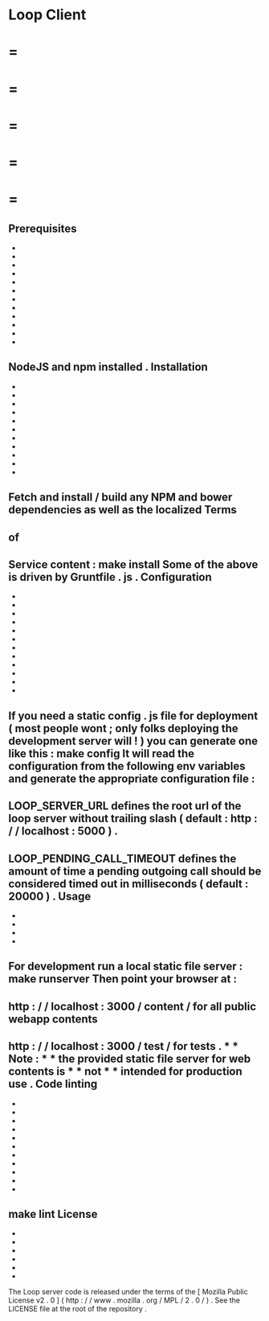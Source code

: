 Loop
Client
=
=
=
=
=
=
=
=
=
=
=
Prerequisites
-
-
-
-
-
-
-
-
-
-
-
-
-
NodeJS
and
npm
installed
.
Installation
-
-
-
-
-
-
-
-
-
-
-
-
Fetch
and
install
/
build
any
NPM
and
bower
dependencies
as
well
as
the
localized
Terms
-
of
-
Service
content
:
make
install
Some
of
the
above
is
driven
by
Gruntfile
.
js
.
Configuration
-
-
-
-
-
-
-
-
-
-
-
-
-
If
you
need
a
static
config
.
js
file
for
deployment
(
most
people
wont
;
only
folks
deploying
the
development
server
will
!
)
you
can
generate
one
like
this
:
make
config
It
will
read
the
configuration
from
the
following
env
variables
and
generate
the
appropriate
configuration
file
:
-
LOOP_SERVER_URL
defines
the
root
url
of
the
loop
server
without
trailing
slash
(
default
:
http
:
/
/
localhost
:
5000
)
.
-
LOOP_PENDING_CALL_TIMEOUT
defines
the
amount
of
time
a
pending
outgoing
call
should
be
considered
timed
out
in
milliseconds
(
default
:
20000
)
.
Usage
-
-
-
-
-
For
development
run
a
local
static
file
server
:
make
runserver
Then
point
your
browser
at
:
-
http
:
/
/
localhost
:
3000
/
content
/
for
all
public
webapp
contents
-
http
:
/
/
localhost
:
3000
/
test
/
for
tests
.
*
*
Note
:
*
*
the
provided
static
file
server
for
web
contents
is
*
*
not
*
*
intended
for
production
use
.
Code
linting
-
-
-
-
-
-
-
-
-
-
-
-
make
lint
License
-
-
-
-
-
-
-
The
Loop
server
code
is
released
under
the
terms
of
the
[
Mozilla
Public
License
v2
.
0
]
(
http
:
/
/
www
.
mozilla
.
org
/
MPL
/
2
.
0
/
)
.
See
the
LICENSE
file
at
the
root
of
the
repository
.
